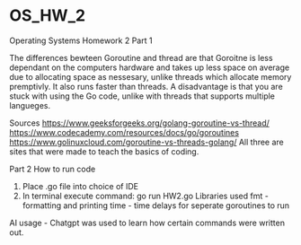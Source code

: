 # OS_HW_2
Operating Systems Homework 2 
Part 1

The differences bewteen Goroutine and thread are that Goroitne is less dependant on the computers hardware and takes up less space on average due to allocating space as nessesary, unlike threads which allocate memory premptivly. It also runs faster than threads. A disadvantage is that you are stuck with using the Go code, unlike with threads that supports multiple langueges.

Sources
https://www.geeksforgeeks.org/golang-goroutine-vs-thread/
https://www.codecademy.com/resources/docs/go/goroutines
https://www.golinuxcloud.com/goroutine-vs-threads-golang/
All three are sites that were made to teach the basics of coding.

Part 2
How to run code
1. Place .go file into choice of IDE
2. In terminal execute command: go run HW2.go
Libraries used
fmt - formatting and printing
time - time delays for seperate goroutines to run

AI usage - Chatgpt was used to learn how certain commands were written out.
